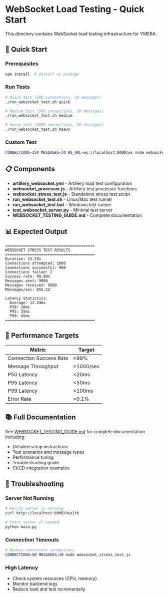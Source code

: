 # WebSocket Load Testing - Quick Start

This directory contains WebSocket load testing infrastructure for YMERA.

## 🚀 Quick Start

### Prerequisites
```bash
npm install  # Install ws package
```

### Run Tests

```bash
# Quick test (100 connections, 10 messages)
./run_websocket_test.sh quick

# Medium test (500 connections, 20 messages)
./run_websocket_test.sh medium

# Heavy test (1000 connections, 50 messages)
./run_websocket_test.sh heavy
```

### Custom Test
```bash
CONNECTIONS=250 MESSAGES=30 WS_URL=ws://localhost:8000/ws node websocket_stress_test.js
```

## 📋 Components

- **artillery_websocket.yml** - Artillery load test configuration
- **websocket_processor.js** - Artillery test processor functions
- **websocket_stress_test.js** - Standalone stress test script
- **run_websocket_test.sh** - Linux/Mac test runner
- **run_websocket_test.bat** - Windows test runner
- **test_websocket_server.py** - Minimal test server
- **WEBSOCKET_TESTING_GUIDE.md** - Complete documentation

## 📊 Expected Output

```
========================================
WEBSOCKET STRESS TEST RESULTS
========================================
Duration: 15.23s
Connections attempted: 1000
Connections successful: 998
Connections failed: 2
Success rate: 99.80%
Messages sent: 9980
Messages received: 9980
Messages/sec: 655.22

Latency Statistics:
  Average: 12.34ms
  P50: 10ms
  P95: 25ms
  P99: 45ms
========================================
```

## 🎯 Performance Targets

| Metric | Target |
|--------|--------|
| Connection Success Rate | >99% |
| Message Throughput | >1000/sec |
| P50 Latency | <20ms |
| P95 Latency | <50ms |
| P99 Latency | <100ms |
| Error Rate | <0.1% |

## 📚 Full Documentation

See [WEBSOCKET_TESTING_GUIDE.md](./WEBSOCKET_TESTING_GUIDE.md) for complete documentation including:
- Detailed setup instructions
- Test scenarios and message types
- Performance tuning
- Troubleshooting guide
- CI/CD integration examples

## 🔧 Troubleshooting

### Server Not Running
```bash
# Verify server is running
curl http://localhost:8000/health

# Start server if needed
python main.py
```

### Connection Timeouts
```bash
# Reduce concurrent connections
CONNECTIONS=50 MESSAGES=10 node websocket_stress_test.js
```

### High Latency
- Check system resources (CPU, memory)
- Monitor backend logs
- Reduce load and test incrementally
